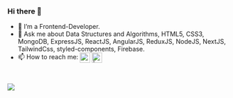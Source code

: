 ### Hi there 👋
- 🌱 I’m a Frontend-Developer.
- 💬 Ask me about Data Structures and Algorithms, HTML5, CSS3, MongoDB, ExpressJS, ReactJS, AngularJS, ReduxJS, NodeJS, NextJS, TailwindCss, styled-components, Firebase. 
- 📫 How to reach me: [<img align="center" alt="codeSTACKr | LinkedIn" width="23px"  src="https://img.icons8.com/color/48/000000/linkedin.png" />][linkedin]
[<img align="center" alt=" | LinkedIn" width="23px" src="https://img.icons8.com/color/96/000000/gmail-new.png" />][Gmail]

<br />




[linkedin]: https://www.linkedin.com/in/dds5/
[Gmail]: mailto:damandeep.in@gmail.com

![](https://hit.yhype.me/github/profile?user_id=78254330)
<!--
**dds05/dds05** is a ✨ _special_ ✨ repository because its `README.md` (this file) appears on your GitHub profile.

Here are some ideas to get you started:



- 😄 Pronouns: ...
- ⚡ Fun fact: ...
![](https://komarev.com/ghpvc/?username=your-github-username)
